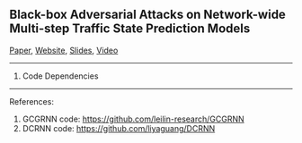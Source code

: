 ## Black-box Adversarial Attacks on Network-wide Multi-step Traffic State Prediction Models

[Paper](https://arxiv.org/abs/2110.08712),  [Website](https://stars-cs.github.io/black_box_traffic/),  [Slides](https://github.com/stars-cs/black_box_traffic/blob/gh-pages/Black%20Box%20Adversarial%20Attacks.pdf), [Video](https://www.youtube.com/watch?v=yxOBCIl1o-Y)

------

1. Code Dependencies





-----

References:

1. GCGRNN code: https://github.com/leilin-research/GCGRNN
2. DCRNN code: https://github.com/liyaguang/DCRNN
